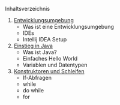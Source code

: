 
Inhaltsverzeichnis
1. [Entwicklungsumgebung](000_Entwicklungsumgebung)
	- Was ist eine Entwicklungsumgebung
	- IDEs
	- Intellij IDEA Setup
2. [Einstieg in Java](001_Einstieg_in_Java)
	- Was ist Java?
	- Einfaches Hello World
	- Variablen und Datentypen
3. [Konstruktoren und Schleifen](002_Kontrollstrukturen_Schleifen)
	* If-Abfragen
	* while
	* do while
	* for